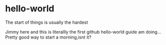 # hello-world
The start of things is usually the hardest


Jimmy here and this is literallly the first github hello-world guide am doing...
Pretty good way to start a morning,isnt it?
